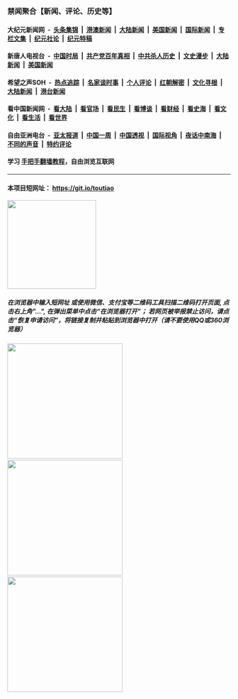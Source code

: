 ### 禁闻聚合【新闻、评论、历史等】

#### 大纪元新闻网 &nbsp;-&nbsp; [头条集锦](indexes/E头条集锦.md?t=02121702) &nbsp;|&nbsp; [港澳新闻](indexes/E港澳新闻.md?t=02121702)  &nbsp;|&nbsp; [大陆新闻](indexes/E大陆新闻.md?t=02121702) &nbsp;|&nbsp; [美国新闻](indexes/E美国新闻.md?t=02121702) &nbsp;|&nbsp; [国际新闻](indexes/E国际新闻.md?t=02121702) &nbsp;|&nbsp; [专栏文集](indexes/E专栏文集.md?t=02121702) &nbsp;|&nbsp; [纪元社论](indexes/E纪元社论.md?t=02121702) &nbsp;|&nbsp; [纪元特稿](indexes/E纪元特稿.md?t=02121702) 

#### 新唐人电视台 &nbsp;-&nbsp; [中国时局](indexes/N中国时局.md?t=02121702) &nbsp;|&nbsp; [共产党百年真相](indexes/N共产党百年真相.md?t=02121702) &nbsp;|&nbsp; [中共杀人历史](indexes/N中共杀人历史.md?t=02121702) &nbsp;|&nbsp; [文史漫步](indexes/N文史漫步.md?t=02121702) &nbsp;|&nbsp; [大陆新闻](indexes/N大陆新闻.md?t=02121702) &nbsp;|&nbsp; [美国新闻](indexes/N美国新闻.md?t=02121702)

#### 希望之声SOH &nbsp;-&nbsp; [热点追踪](indexes/H热点追踪.md?t=02121702) &nbsp;|&nbsp; [名家谈时事](indexes/H名家谈时事.md?t=02121702) &nbsp;|&nbsp; [个人评论](indexes/H个人评论.md?t=02121702)  &nbsp;|&nbsp; [红朝解密](indexes/H红朝解密.md?t=02121702) &nbsp;|&nbsp; [文化寻根](indexes/H文化寻根.md?t=02121702) &nbsp;|&nbsp; [大陆新闻](indexes/H大陆新闻.md?t=02121702) &nbsp;|&nbsp; [港台新闻](indexes/H港台新闻.md?t=02121702)

#### 看中国新闻网 &nbsp;-&nbsp; [看大陆](indexes/S看大陆.md?t=02121702) &nbsp;|&nbsp; [看官场](indexes/S看官场.md?t=02121702) &nbsp;|&nbsp; [看民生](indexes/S看民生.md?t=02121702)  &nbsp;|&nbsp; [看博谈](indexes/S看博谈.md?t=02121702) &nbsp;|&nbsp; [看财经](indexes/S看财经.md?t=02121702) &nbsp;|&nbsp; [看史海](indexes/S看史海.md?t=02121702) &nbsp;|&nbsp; [看文化](indexes/S看文化.md?t=02121702) &nbsp;|&nbsp; [看生活](indexes/S看生活.md?t=02121702) &nbsp;|&nbsp; [看世界](indexes/S看世界.md?t=02121702)

#### 自由亚洲电台 &nbsp;-&nbsp; [亚太报道](indexes/R亚太报道.md?t=02121702) &nbsp;|&nbsp; [中国一周](indexes/R中国一周.md?t=02121702) &nbsp;|&nbsp; [中国透视](indexes/R中国透视.md?t=02121702)  &nbsp;|&nbsp; [国际视角](indexes/R国际视角.md?t=02121702) &nbsp;|&nbsp; [夜话中南海](indexes/R夜话中南海.md?t=02121702) &nbsp;|&nbsp; [不同的声音](indexes/R不同的声音.md?t=02121702) &nbsp;|&nbsp; [特约评论](indexes/R特约评论.md?t=02121702)

#### 学习 [手把手翻墙教程](https://github.com/gfw-breaker/guides/wiki)，自由浏览互联网

----

#### 本项目短网址： https://git.io/toutiao
<img src="https://raw.githubusercontent.com/gfw-breaker/banned-news/master/scripts/img/qr.png" width="200px"/>  

##### 在浏览器中输入短网址 或使用微信、支付宝等二维码工具扫描二维码打开页面, 点击右上角"...", 在弹出菜单中点击“在浏览器打开”； 若网页被举报禁止访问，请点击“恢复申请访问”，将链接复制并粘贴到浏览器中打开（请不要使用QQ或360浏览器）

<img src="https://raw.githubusercontent.com/gfw-breaker/banned-news/master/scripts/img/1.png" width="260px"/> &nbsp; <img src="https://raw.githubusercontent.com/gfw-breaker/banned-news/master/scripts/img/2.png" width="260px"/> &nbsp; <img src="https://raw.githubusercontent.com/gfw-breaker/banned-news/master/scripts/img/3.png" width="260px"/>
